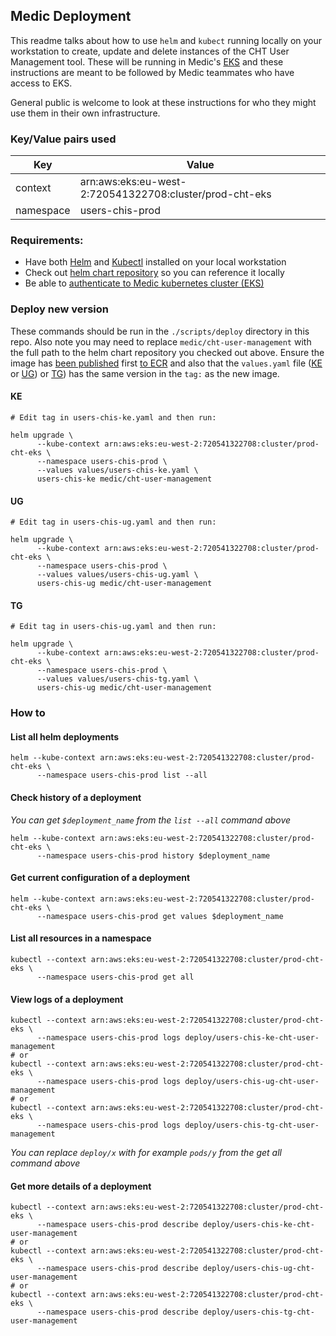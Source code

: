 ## Medic Deployment

This readme talks about how to use `helm` and `kubect`  running locally on your workstation to create, update and delete instances of the CHT User Management tool.  These will be running in Medic's [EKS](https://docs.aws.amazon.com/eks/latest/userguide/what-is-eks.html) and these instructions are meant to be followed by Medic teammates who have access to EKS.

General public is welcome to look at these instructions for who they might use them in their own infrastructure. 

### Key/Value pairs used 
| Key       | Value                                                   |
|-----------|---------------------------------------------------------|
| context   | arn:aws:eks:eu-west-2:720541322708:cluster/prod-cht-eks |
| namespace | users-chis-prod                                         |

### Requirements:
- Have both [Helm](https://helm.sh/) and  [Kubectl](https://kubernetes.io/docs/reference/kubectl/kubectl/) installed on your local workstation
- Check out [helm chart repository](https://github.com/medic/helm-charts/tree/main#usage) so you can reference it locally
- Be able to [authenticate to Medic kubernetes cluster (EKS)](https://github.com/medic/medic-infrastructure/blob/master/terraform/aws/dev/eks/access/README.md)


### Deploy new version

These commands should be run in the `./scripts/deploy` directory in this repo. Also note you may need to replace `medic/cht-user-management` with the full path to the helm chart repository you checked out above. Ensure the image has [been published](https://github.com/medic/cht-user-management/tree/main#publishing-new-docker-images) first [to ECR](https://gallery.ecr.aws/medic/cht-user-management) and also that the `values.yaml` file ([KE](https://github.com/medic/cht-user-management/blob/main/scripts/deploy/values/users-chis-ke.yaml) or [UG](https://github.com/medic/cht-user-management/blob/main/scripts/deploy/values/users-chis-ug.yaml))  or [TG](https://github.com/medic/cht-user-management/blob/main/scripts/deploy/values/users-chis-tg.yaml)) has the same version in the `tag:` as the new image.

#### KE
```shell
# Edit tag in users-chis-ke.yaml and then run:

helm upgrade \
      --kube-context arn:aws:eks:eu-west-2:720541322708:cluster/prod-cht-eks \
      --namespace users-chis-prod \
      --values values/users-chis-ke.yaml \
      users-chis-ke medic/cht-user-management
```
#### UG
```shell
# Edit tag in users-chis-ug.yaml and then run:

helm upgrade \
      --kube-context arn:aws:eks:eu-west-2:720541322708:cluster/prod-cht-eks \
      --namespace users-chis-prod \
      --values values/users-chis-ug.yaml \
      users-chis-ug medic/cht-user-management
```
#### TG
```shell
# Edit tag in users-chis-ug.yaml and then run:

helm upgrade \
      --kube-context arn:aws:eks:eu-west-2:720541322708:cluster/prod-cht-eks \
      --namespace users-chis-prod \
      --values values/users-chis-tg.yaml \
      users-chis-ug medic/cht-user-management
```
### How to

#### List all helm deployments
```shell
helm --kube-context arn:aws:eks:eu-west-2:720541322708:cluster/prod-cht-eks \
      --namespace users-chis-prod list --all
```

#### Check history of a deployment

_You can get `$deployment_name` from the `list --all` command above_

```shell
helm --kube-context arn:aws:eks:eu-west-2:720541322708:cluster/prod-cht-eks \
      --namespace users-chis-prod history $deployment_name
```

#### Get current configuration of a deployment
```shell
helm --kube-context arn:aws:eks:eu-west-2:720541322708:cluster/prod-cht-eks \
      --namespace users-chis-prod get values $deployment_name
```

#### List all resources in a namespace
```shell
kubectl --context arn:aws:eks:eu-west-2:720541322708:cluster/prod-cht-eks \
      --namespace users-chis-prod get all
```

#### View logs of a deployment
```shell
kubectl --context arn:aws:eks:eu-west-2:720541322708:cluster/prod-cht-eks \
      --namespace users-chis-prod logs deploy/users-chis-ke-cht-user-management
# or
kubectl --context arn:aws:eks:eu-west-2:720541322708:cluster/prod-cht-eks \
      --namespace users-chis-prod logs deploy/users-chis-ug-cht-user-management
# or
kubectl --context arn:aws:eks:eu-west-2:720541322708:cluster/prod-cht-eks \
      --namespace users-chis-prod logs deploy/users-chis-tg-cht-user-management
```
_You can replace `deploy/x` with for example `pods/y` from the get all command above_

#### Get more details of a deployment
```shell
kubectl --context arn:aws:eks:eu-west-2:720541322708:cluster/prod-cht-eks \
      --namespace users-chis-prod describe deploy/users-chis-ke-cht-user-management
# or
kubectl --context arn:aws:eks:eu-west-2:720541322708:cluster/prod-cht-eks \
      --namespace users-chis-prod describe deploy/users-chis-ug-cht-user-management
# or
kubectl --context arn:aws:eks:eu-west-2:720541322708:cluster/prod-cht-eks \
      --namespace users-chis-prod describe deploy/users-chis-tg-cht-user-management
```
